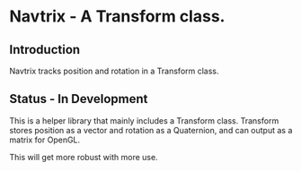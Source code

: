 Navtrix - A Transform class.
====================================================

Introduction
------------

Navtrix tracks position and rotation in a Transform class.

Status - In Development
------

This is a helper library that mainly includes a Transform class.  Transform
stores position as a vector and rotation as a Quaternion, and can output as
a matrix for OpenGL.

This will get more robust with more use.

